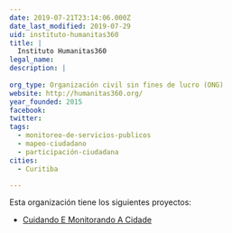 ```yaml
---
date: 2019-07-21T23:14:06.000Z
date_last_modified: 2019-07-29
uid: instituto-humanitas360
title: |
  Instituto Humanitas360
legal_name: 
description: |
  
org_type: Organización civil sin fines de lucro (ONG)
website: http://humanitas360.org/
year_founded: 2015
facebook: 
twitter: 
tags:
  - monitoreo-de-servicios-publicos
  - mapeo-ciudadano
  - participación-ciudadana
cities: 
  - Curitiba

---
```


Esta organización tiene los siguientes proyectos:

- [Cuidando E Monitorando A Cidade](/proyectos/cuidando-e-monitorando-a-cidade)
